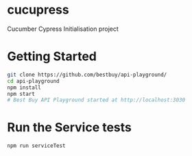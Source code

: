 # cucupress

Cucumber Cypress Initialisation project

# Getting Started

```sh
git clone https://github.com/bestbuy/api-playground/
cd api-playground
npm install
npm start
# Best Buy API Playground started at http://localhost:3030
```

# Run the Service tests

```
npm run serviceTest
```
